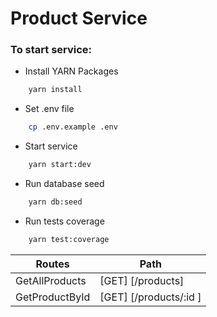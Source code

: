 # Product Service

### To start service:

- Install YARN Packages

```sh
    yarn install
```

- Set .env file

```sh
    cp .env.example .env
```

- Start service

```sh
    yarn start:dev
```

- Run database seed

```sh
    yarn db:seed
```

- Run tests coverage

```sh
    yarn test:coverage
```

| Routes         | Path                   |
| -------------- | ---------------------- |
| GetAllProducts | [GET] [/products]      |
| GetProductById | [GET] [/products/:id ] |
